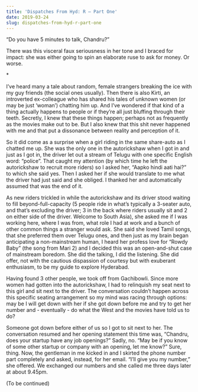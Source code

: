 ```yaml
---
title: 'Dispatches From Hyd: R – Part One'
date: 2019-03-24
slug: dispatches-from-hyd-r-part-one
---
```

“Do you have 5 minutes to talk, Chandru?”

There was this visceral faux seriousness in her tone and I braced for impact: she was either going to spin an elaborate ruse to ask for money. Or worse.

\*

I’ve heard many a tale about random, female strangers breaking the ice with my guy friends (the social ones usually). Then there is also Kirti, an introverted ex-colleague who has shared his tales of unknown women (or may be just ‘woman’) chatting him up. And I’ve wondered if that kind of a thing actually happens to people or if they’re all just bluffing through their teeth. Secretly, I knew that these things happen; perhaps not as frequently as the movies make out to be. But I also knew that this shit never happened with me and that put a dissonance between reality and perception of it.

So it did come as a surprise when a girl riding in the same share-auto as I chatted me up. She was the only one in the autorickshaw when I got in and just as I got in, the driver let out a stream of Telugu with one specific English word: “police”. That caught my attention (by which time he left the autorickshaw to recruit more riders) so I asked her, “Aapko hindi aati hai?” to which she said yes. Then I asked her if she would translate to me what the driver had just said and she obliged. I thanked her and automatically assumed that was the end of it.

As new riders trickled in while the autorickshaw and its driver stood waiting to fill beyond-full-capacity (5 people ride in what’s typically a 3-seater auto, and that’s excluding the driver; 3 in the back where riders usually sit and 2 on either side of the driver. Welcome to South Asia), she asked me if I was working here, where I was from, what role I had at work and a bunch of other common things a stranger would ask. She said she loved Tamil songs, that she preferred them over Telugu ones, and then just as my brain began anticipating a non-mainstream human, I heard her profess love for “Rowdy Baby” (the song from Mari 2) and I decided this was an open-and-shut case of mainstream boredom. She did the talking, I did the listening. She did offer, not with the cautious dispassion of courtesy but with exuberant enthusiasm, to be my guide to explore Hyderabad.

Having found 3 other people, we took off from Gachibowli. Since more women had gotten into the autorickshaw, I had to relinquish my seat next to this girl and sit next to the driver. The conversation couldn’t happen across this specific seating arrangement so my mind was racing through options: may be I will get down with her if she got down before me and try to get her number and - eventually - do what the West and the movies have told us to do?

Someone got down before either of us so I got to sit next to her. The conversation resumed and her opening statement this time was, “Chandru, does your startup have any job openings?” Sadly, no. “May be if you know of some other startup or company with an opening, let me know?” Sure, thing. Now, the gentleman in me kicked in and I skirted the phone number part completely and asked, instead, for her email. “I’ll give you my number,” she offered. We exchanged our numbers and she called me three days later at about 9.45pm.

(To be continued)